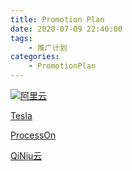 ```yaml
---
title: Promotion Plan 
date: 2020-07-09 22:40:00
tags:
    - 推广计划
categories:
    - PromotionPlan    
---
```


[![阿里云](https://img.alicdn.com/tfs/TB1Ly5oS3HqK1RjSZFPXXcwapXa-238-54.png)](https://www.aliyun.com/minisite/goods?userCode=h2tlx9ug)

[Tesla](https://www.tesla.cn/referral/xueyxy86961)

[ProcessOn](https://www.processon.com/i/5d05db3be4b0ea01ab359a3d)

[QiNiu云](https://s.qiniu.com/YbMbmq)